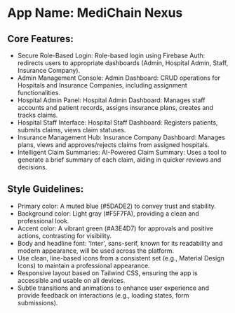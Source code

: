 # **App Name**: MediChain Nexus

## Core Features:

- Secure Role-Based Login: Role-based login using Firebase Auth: redirects users to appropriate dashboards (Admin, Hospital Admin, Staff, Insurance Company).
- Admin Management Console: Admin Dashboard: CRUD operations for Hospitals and Insurance Companies, including assignment functionalities.
- Hospital Admin Panel: Hospital Admin Dashboard: Manages staff accounts and patient records, assigns insurance plans, creates and tracks claims.
- Hospital Staff Interface: Hospital Staff Dashboard: Registers patients, submits claims, views claim statuses.
- Insurance Management Hub: Insurance Company Dashboard: Manages plans, views and approves/rejects claims from assigned hospitals.
- Intelligent Claim Summaries: AI-Powered Claim Summary: Uses a tool to generate a brief summary of each claim, aiding in quicker reviews and decisions.

## Style Guidelines:

- Primary color: A muted blue (#5DADE2) to convey trust and stability.
- Background color: Light gray (#F5F7FA), providing a clean and professional look.
- Accent color: A vibrant green (#A3E4D7) for approvals and positive actions, contrasting for visibility.
- Body and headline font: 'Inter', sans-serif, known for its readability and modern appearance, will be used across the platform.
- Use clean, line-based icons from a consistent set (e.g., Material Design Icons) to maintain a professional appearance.
- Responsive layout based on Tailwind CSS, ensuring the app is accessible and usable on all devices.
- Subtle transitions and animations to enhance user experience and provide feedback on interactions (e.g., loading states, form submissions).